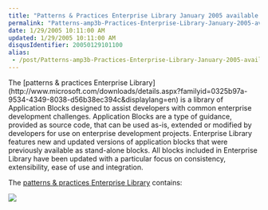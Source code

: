 ```yaml
---
title: "Patterns & Practices Enterprise Library January 2005 available on Microsoft web site"
permalink: "Patterns-amp3b-Practices-Enterprise-Library-January-2005-available-on-Microsoft-web-site"
date: 1/29/2005 10:11:00 AM
updated: 1/29/2005 10:11:00 AM
disqusIdentifier: 20050129101100
alias:
 - /post/Patterns-amp3b-Practices-Enterprise-Library-January-2005-available-on-Microsoft-web-site.aspx/index.html
---
```

<div class="DetailsContent">The [patterns & practices Enterprise Library](http://www.microsoft.com/downloads/details.aspx?familyid=0325b97a-9534-4349-8038-d56b38ec394c&displaylang=en) is a library of Application Blocks designed to assist developers with common enterprise development challenges. Application Blocks are a type of guidance, provided as source code, that can be used as-is, extended or modified by developers for use on enterprise development projects. Enterprise Library features new and updated versions of application blocks that were previously available as stand-alone blocks. All blocks included in Enterprise Library have been updated with a particular focus on consistency, extensibility, ease of use and integration.</div> 

The [patterns & practices Enterprise Library](http://www.microsoft.com/downloads/details.aspx?familyid=0325b97a-9534-4349-8038-d56b38ec394c&displaylang=en) contains:
<!-- more -->

![](http://membres.lycos.fr/lkempe//enterpriselibrary.png)
